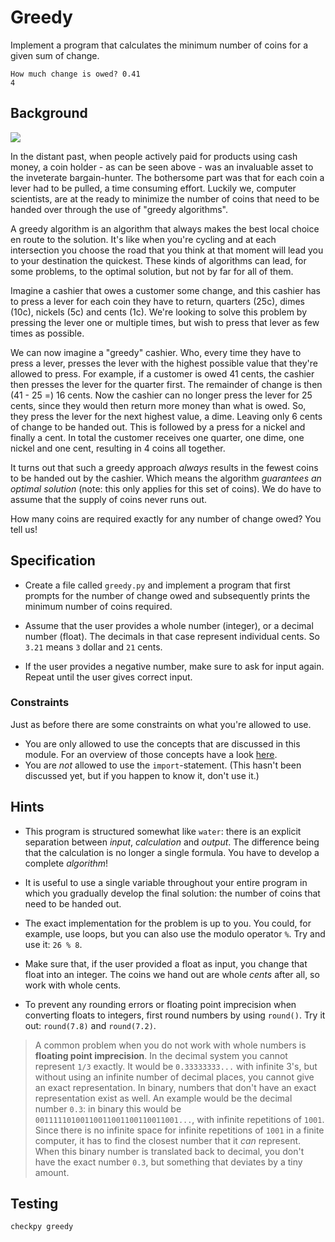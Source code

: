 # Greedy

Implement a program that calculates the minimum number of coins for a given sum of change.

	How much change is owed? 0.41
	4

## Background

![](coinchange.png)

In the distant past, when people actively paid for products using cash money, a coin holder - as can be seen above - was an invaluable asset to the inveterate bargain-hunter. The bothersome part was that for each coin a lever had to be pulled, a time consuming effort. Luckily we, computer scientists, are at the ready to minimize the number of coins that need to be handed over through the use of "greedy algorithms".

A greedy algorithm is an algorithm that always makes the best local choice en route to the solution. It's like when you're cycling and at each intersection you choose the road that you think at that moment will lead you to your destination the quickest. These kinds of algorithms can lead, for some problems, to the optimal solution, but not by far for all of them.

Imagine a cashier that owes a customer some change, and this cashier has to press a lever for each coin they have to return, quarters (25c), dimes (10c), nickels (5c) and cents (1c). We're looking to solve this problem by pressing the lever one or multiple times, but wish to press that lever as few times as possible.

We can now imagine a "greedy" cashier. Who, every time they have to press a lever, presses the lever with the highest possible value that they're allowed to press. For example, if a customer is owed 41 cents, the cashier then presses the lever for the quarter first. The remainder of change is then (41 - 25 =) 16 cents. Now the cashier can no longer press the lever for 25 cents, since they would then return more money than what is owed. So, they press the lever for the next highest value, a dime. Leaving only 6 cents of change to be handed out. This is followed by a press for a nickel and finally a cent. In total the customer receives one quarter, one dime, one nickel and one cent, resulting in 4 coins all together.

It turns out that such a greedy approach *always* results in the fewest coins to be handed out by the cashier. Which means the algorithm *guarantees an optimal solution* (note: this only applies for this set of coins). We do have to assume that the supply of coins never runs out.

How many coins are required exactly for any number of change owed? You tell us!

## Specification

* Create a file called `greedy.py` and implement a program that first prompts for the number of change owed and subsequently prints the minimum number of coins required.

* Assume that the user provides a whole number (integer), or a decimal number (float). The decimals in that case represent individual cents. So `3.21` means `3` dollar and `21` cents.

* If the user provides a negative number, make sure to ask for input again. Repeat until the user gives correct input.

### Constraints

Just as before there are some constraints on what you're allowed to use.

* You are only allowed to use the concepts that are discussed in this module.
For an overview of those concepts have a look [here](/python/en/overview).
* You are *not* allowed to use the `import`-statement. (This hasn't been discussed yet, but if you happen to know it, don't use it.)

## Hints

* This program is structured somewhat like `water`: there is an explicit separation between *input*, *calculation* and *output*. The difference being that the calculation is no longer a single formula. You have to develop a complete *algorithm*!

* It is useful to use a single variable throughout your entire program in which you gradually develop the final solution: the number of coins that need to be handed out.

* The exact implementation for the problem is up to you. You could, for example, use loops, but you can also use the modulo operator `%`. Try and use it: `26 % 8`.

* Make sure that, if the user provided a float as input, you change that float into an integer. The coins we hand out are whole *cents* after all, so work with whole cents.

* To prevent any rounding errors or floating point imprecision when converting floats to integers, first round numbers by using `round()`. Try it out: `round(7.8)` and `round(7.2)`.

> A common problem when you do not work with whole numbers is **floating point imprecision**. In the decimal system you cannot represent `1/3` exactly. It would be `0.33333333...` with infinite 3's, but without using an infinite number of decimal places, you cannot give an exact representation. In binary, numbers that don't have an exact representation exist as well. An example would be the decimal number `0.3`: in binary this would be `00111110100110011001100110011001...`, with infinite repetitions of `1001`. Since there is no infinite space for infinite repetitions of `1001` in a finite computer, it has to find the closest number that it _can_ represent. When this binary number is translated back to decimal, you don't have the exact number `0.3`, but something that deviates by a tiny amount.

## Testing

	checkpy greedy

